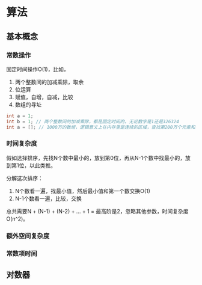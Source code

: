 # 算法

## 基本概念

### 常数操作

固定时间操作O(1)，比如，

1. 两个整数间的加减乘除，取余
2. 位运算
3. 赋值，自增，自减，比较
4. 数组的寻址

```java
int a = 1;
int b = 1; // 两个整数间的加减乘除，都是固定时间的，无论数字是1还是326324
int a = []; // 1000万的数组，逻辑意义上在内存里是连续的区域，查找第200万个元素和第800万个元素的时间是一样的
```

### 时间复杂度

假如选择排序，先找N个数中最小的，放到第0位，再从N-1个数中找最小的，放到第1位，以此类推。

分解这次排序：

1. N个数看一遍，找最小值，然后最小值和第一个数交换O(1)
2. N-1个数看一遍，比较，交换

总共需要N + (N-1) + (N-2) + ... + 1 = 最高阶是2，忽略其他参数，时间复杂度O(n^2)。

### 额外空间复杂度

### 常数项时间

## 对数器

